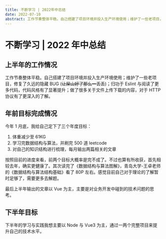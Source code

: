 ```yaml
---
title: 不断学习 | 2022年中总结
date: 2022-07-10
abstract: 工作节奏整体平稳。自己搭建了项目环境并投入生产环境使用；维护了一些老项目，修复了久远的隐藏 BUG (让屎山好了那么一丢丢)；归功于 Eslint 与阅读了更多代码，代码风格有了显著提升；做了很多关于文件上传下载的内容，对于 HTTP 协议有了更深入的了解。
---
```


# 不断学习 | 2022 年中总结

## 上半年的工作情况

工作节奏整体平稳。自己搭建了项目环境并投入生产环境使用；维护了一些老项目，修复了久远的隐藏 BUG (~~让屎山好了那么一丢丢~~)；归功于 Eslint 与阅读了更多代码，代码风格有了显著提升；做了很多关于文件上传下载的内容，对于 HTTP 协议有了更深入的了解。

## 年前目标完成情况

今年 1 月底，我给自己定下了三个年度目标：

1. 体重减少至 61KG
2. 学习完数据结构与算法，并刷完 500 道 leetcode
3. 对自己的知识结构进行梳理，每月输出两篇相关的文章

按照目前的进度来看，前两个目标大概率是完不成了。不过也算有所收获，首先相较去年，确实更健康了。其次读完了《数据结构与算法图解》，青岛大学-王卓老师的《数据结构与算法结构基础》看了 80P 左右。感觉目前自己对于理论的了解暂时足够了，需要更多去解题。

最后上半年输出的文章以 Vue 为主，主要是对业务开发中碰到的技术问题的思考。

## 下半年目标

下半年的学习与实践我想主要以 Node 与 Vue3 为主，通过一两个完整项目来提升自己的技术水平。
